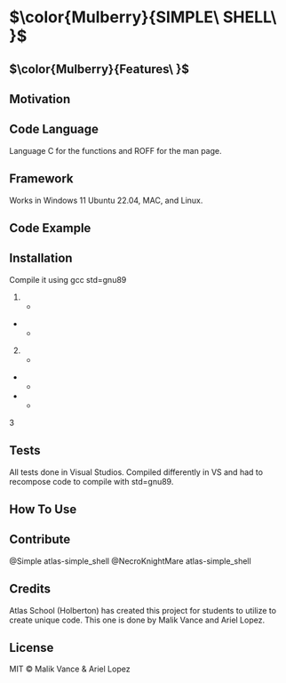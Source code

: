 # $\color{Mulberry}{SIMPLE\ SHELL\ }$ 	
	
## $\color{Mulberry}{Features\ }$
	

	
## Motivation
	

	
## Code Language
	
Language C for the functions and ROFF for the man page.
	
## Framework
	
Works in Windows 11 Ubuntu 22.04, MAC, and Linux.
	
## Code Example
	
	
	
## Installation
	
Compile it using gcc std=gnu89

	
1. + 
* + 


2. + 
* + 

* + 
	
3
	
## Tests
	
All tests done in Visual Studios. Compiled differently in VS and had to recompose code to compile with std=gnu89.
	
## How To Use



## Contribute

@Simple atlas-simple_shell
@NecroKnightMare atlas-simple_shell

## Credits

Atlas School (Holberton) has created this project for students to utilize to create unique code. This one is done by Malik Vance and Ariel Lopez.

## License

MIT © Malik Vance & Ariel Lopez